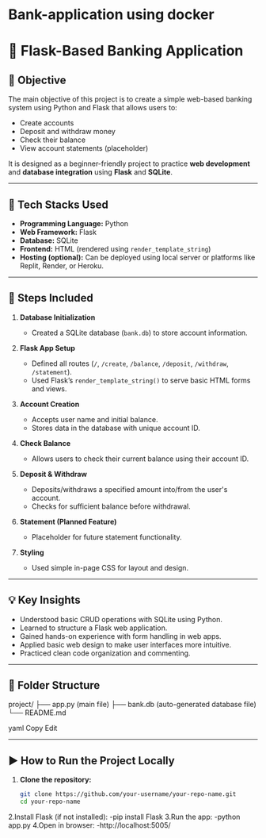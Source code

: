 # Bank-application using docker
# 🏦 Flask-Based Banking Application

## 🎯 Objective
The main objective of this project is to create a simple web-based banking system using Python and Flask that allows users to:
- Create accounts
- Deposit and withdraw money
- Check their balance
- View account statements (placeholder)

It is designed as a beginner-friendly project to practice **web development** and **database integration** using **Flask** and **SQLite**.

---

## 🧰 Tech Stacks Used
- **Programming Language:** Python
- **Web Framework:** Flask
- **Database:** SQLite
- **Frontend:** HTML (rendered using `render_template_string`)
- **Hosting (optional):** Can be deployed using local server or platforms like Replit, Render, or Heroku.

---

## 🔄 Steps Included
1. **Database Initialization**
   - Created a SQLite database (`bank.db`) to store account information.

2. **Flask App Setup**
   - Defined all routes (`/`, `/create`, `/balance`, `/deposit`, `/withdraw`, `/statement`).
   - Used Flask’s `render_template_string()` to serve basic HTML forms and views.

3. **Account Creation**
   - Accepts user name and initial balance.
   - Stores data in the database with unique account ID.

4. **Check Balance**
   - Allows users to check their current balance using their account ID.

5. **Deposit & Withdraw**
   - Deposits/withdraws a specified amount into/from the user's account.
   - Checks for sufficient balance before withdrawal.

6. **Statement (Planned Feature)**
   - Placeholder for future statement functionality.

7. **Styling**
   - Used simple in-page CSS for layout and design.

---

## 💡 Key Insights
- Understood basic CRUD operations with SQLite using Python.
- Learned to structure a Flask web application.
- Gained hands-on experience with form handling in web apps.
- Applied basic web design to make user interfaces more intuitive.
- Practiced clean code organization and commenting.

---

## 📁 Folder Structure
project/
├── app.py (main file)
├── bank.db (auto-generated database file)
└── README.md

yaml
Copy
Edit

---

## ▶️ How to Run the Project Locally

1. **Clone the repository:**
   ```bash
   git clone https://github.com/your-username/your-repo-name.git
   cd your-repo-name
2.Install Flask (if not installed):
-pip install Flask
3.Run the app:
-python app.py
4.Open in browser:
-http://localhost:5005/





